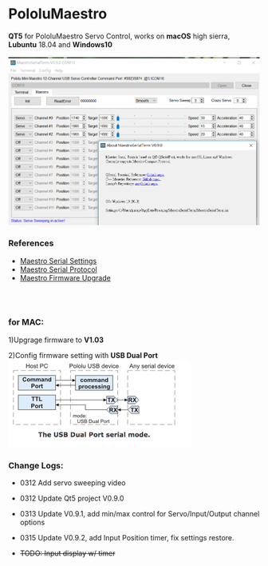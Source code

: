 # PololuMaestro
**QT5** for PololuMaestro Servo Control, works on **macOS** high sierra, **Lubuntu** 18.04 and **Windows10**
  <br/>
  <br/>
![MaestroSerialTerm](images/MastroSerialTerm0312.png)  
 
### References
  - [Maestro Serial Settings](https://www.pololu.com/docs/0J40/5.a)
  - [Maestro Serial Protocol](https://www.pololu.com/docs/0J40/5.c)
  - [Maestro Firmware Upgrade](https://www.pololu.com/docs/0J40/4.f)
  <br/>
  <br/>
  
### for MAC:
1)Upgrage firmware to __V1.03__<br/>
  
2)Config firmware setting with __USB Dual Port__<br/>
![DualPort](images/PololuUSBDualPort.png)

### Change Logs:
  - 0312 Add servo sweeping video
  - 0312 Update Qt5 project V0.9.0
  - 0313 Update V0.9.1, add min/max control for Servo/Input/Output channel options
  - 0315 Update V0.9.2, add Input Position timer, fix settings restore.
  
  - ~~TODO: Input display w/ timer~~
  
